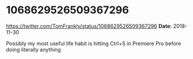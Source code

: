 # 1068629526509367296
https://twitter.com/TomFrankly/status/1068629526509367296
**Date:** 2018-11-30

Possibly my most useful life habit is hitting Ctrl+S in Premiere Pro before doing literally anything
